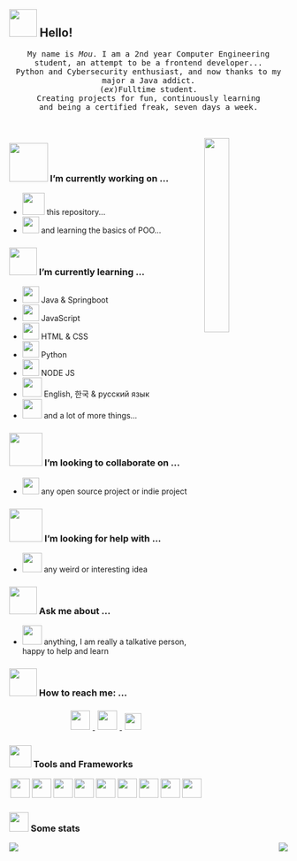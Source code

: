 


## <img src="https://raw.githubusercontent.com/alexnaiman/alexnaiman/master/resources/welcomeglitch.gif" width="50px" /> Hello!

<p align="center" >
  <samp>
    My name is <em>Mou</em>. I am a 2nd year Computer Engineering student, an attempt to be a frontend developer... 
  <br/> Python and Cybersecurity enthusiast, and now thanks to my major a Java addict. 
    <br/> (<em>ex</em>)Fulltime student.
      <br/>
Creating projects for fun, continuously learning
          <br/>
and being a certified freak, seven days a week.
  </samp>
  <br/>
  <br/>
  <br/>
</p>

<img src="https://media.tenor.com/images/df8c44a1d20ab367fdcb21880985fd33/tenor.gif" align="right"  width="30%"/>

### <img src="https://raw.githubusercontent.com/alexnaiman/alexnaiman/master/resources/PusheenCompute.gif" width="70px" /> I’m currently working on ...
- <img src="https://user-images.githubusercontent.com/114110611/211222497-6948374c-012f-46c5-a62b-767fc142f4a0.gif" height="40px" />  this repository...
- <img src="https://user-images.githubusercontent.com/114110611/211222316-d27ffced-b197-4abb-a2bb-a64c948e9e10.png" width="30px" />  and learning the basics of POO...
### <img src="https://raw.githubusercontent.com/alexnaiman/alexnaiman/master/resources/Confused_Dog.gif" height="50px" /> I’m currently learning ...
- <img src="https://user-images.githubusercontent.com/114110611/211222700-fdbd2c99-98a5-4e68-95f2-7d2e5e6765f0.png" width="30px" /> Java & Springboot
- <img src="https://user-images.githubusercontent.com/114110611/211222791-5e1dc2db-088b-4503-83c7-7b5f23d7c309.png" width="30px" /> JavaScript
- <img src="https://user-images.githubusercontent.com/114110611/211222902-13b55a3f-c461-49af-8822-1489fc02006e.png" width="30px" /> HTML & CSS
- <img src="https://user-images.githubusercontent.com/114110611/211223017-05712b41-827f-47d5-b7c3-e32dc250063f.png" height="30px" /> Python
- <img src="https://user-images.githubusercontent.com/114110611/211223049-ae6fc073-c390-4257-9e73-b04c7dc79c12.png" height="30px" /> NODE JS
- <img src="https://user-images.githubusercontent.com/114110611/211223129-58ee2b04-5b7a-49c3-8d64-1f6d9d0368ad.png" height="35px" /> English, 한국 & русский язык
- <img src="https://user-images.githubusercontent.com/114110611/211223314-67eba761-b052-4aa2-97de-5aba1a2b7447.png" height="35px" /> and a lot of more things...
### <img src="https://raw.githubusercontent.com/alexnaiman/alexnaiman/master/resources/pug_dance.gif" width="60px" /> I’m looking to collaborate on ...
- <img src="https://raw.githubusercontent.com/alexnaiman/alexnaiman/master/resources/open_source.png" height="30px" /> any open source project or indie project

### <img src="https://raw.githubusercontent.com/alexnaiman/alexnaiman/master/resources/cool_duck.gif" width="60px" /> I’m looking for help with ...
- <img src="https://raw.githubusercontent.com/alexnaiman/alexnaiman/master/resources/party_parrot.gif" height="35px" /> any weird or interesting idea

### <img src="https://raw.githubusercontent.com/alexnaiman/alexnaiman/master/resources/question.png" width="50px" />  Ask me about ...
- <img src="https://raw.githubusercontent.com/alexnaiman/alexnaiman/master/resources/chat.gif" height="35px" /> anything, I am really a talkative person, happy to help and learn
### <img src="https://raw.githubusercontent.com/alexnaiman/alexnaiman/master/resources/bongocat.gif" width="50px" /> How to reach me: ...
<p align="center">
  <a href="https://www.instagram.com/_whxismou_/">
    <img src="https://raw.githubusercontent.com/alexnaiman/alexnaiman/master/resources/instagram.webp" height="35px" style="margin: 5px;" />
  </a>
  <a href="https://www.linkedin.com/in/mouhcine-el-oualidi-charchmi-5b359425a/">
    <img src="https://raw.githubusercontent.com/alexnaiman/alexnaiman/master/resources/linkedin.webp" height="35px" style="margin: 5px;" />
  </a>
  <a href="mailto:mouh.merino@gmail.com">
    <img src="https://raw.githubusercontent.com/alexnaiman/alexnaiman/master/resources/gmail.png" height="30px" style="margin: 5px;" />
  </a>
</p>

### <img src="https://raw.githubusercontent.com/alexnaiman/alexnaiman/master/resources/pickaxe.png" width="40px" /> Tools and Frameworks
<p align="center">
  <img src="https://raw.githubusercontent.com/alexnaiman/alexnaiman/master/resources/dev/html.svg" height="35px" style="vertical-align:top margin:6px 4px" />
   <img src="https://raw.githubusercontent.com/alexnaiman/alexnaiman/master/resources/dev/css3.svg" height="35px" style="vertical-align:top margin:6px 4px" />
    <img src="https://raw.githubusercontent.com/alexnaiman/alexnaiman/master/resources/dev/js.svg" height="35px" style="vertical-align:top margin:6px 4px" />
     <img src="https://raw.githubusercontent.com/alexnaiman/alexnaiman/master/resources/dev/bash.svg" height="35px" style="vertical-align:top margin:6px 4px" />
      <img src="https://raw.githubusercontent.com/alexnaiman/alexnaiman/master/resources/dev/java.svg" height="35px" style="vertical-align:top margin:6px 4px" />
       <img src="https://raw.githubusercontent.com/alexnaiman/alexnaiman/master/resources/dev/js.svg" height="35px" style="vertical-align:top margin:6px 4px" />
        <img src="https://raw.githubusercontent.com/alexnaiman/alexnaiman/master/resources/dev/nodejs.svg" height="35px" style="vertical-align:top margin:6px 4px" />
         <img src="https://raw.githubusercontent.com/alexnaiman/alexnaiman/master/resources/dev/python.svg" height="35px" style="vertical-align:top margin:6px 4px" />
          <img src="https://raw.githubusercontent.com/alexnaiman/alexnaiman/master/resources/dev/visualstudio_code.svg" height="35px" style="vertical-align:top margin:6px 4px"/>
             
</p>

### <img src="https://raw.githubusercontent.com/alexnaiman/alexnaiman/master/resources/stats.png" width="35px" /> Some stats

<p align="right">
<img align="left" src="https://github-readme-stats.vercel.app/api?username=Whxismou1&theme=tokyonight&show_icons=true" />

<img  float="right" src="https://github-readme-stats.vercel.app/api/top-langs/?username=Whxismou1&theme=tokyonight&show_icons=true" />

</p>

